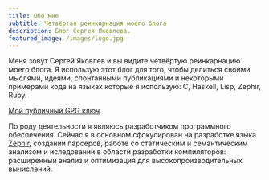 ```yaml
---
title: Обо мне
subtitle: Четвёртая реинкарнация моего блога
description: Блог Сергея Яковлева.
featured_image: /images/logo.jpg
---
```

Меня зовут Сергей Яковлев и вы видите четвёртую реинкарнацию моего блога. Я использую этот блог для того, чтобы делиться своими мыслями, идеями, спонтанными публикациями и  некоторыми примерами кода на языках которые я использую: C, Haskell, Lisp, Zephir, Ruby.

[Мой публичный GPG ключ](https://serghei.blog/DC898A5F.asc).

По роду деятельности я являюсь разработчиком программного обеспечения. Сейчас я в основном сфокусирован на разработке языка [Zephir](https://zephir-lang.com), создании парсеров, работе со статическим и семантическим анализом и иследовании в области разработки компиляторов: расширенный анализ и оптимизация для высокопроизводительных вычислений.
